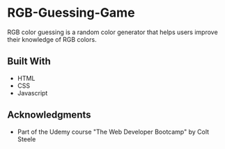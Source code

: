 # RGB-Guessing-Game

RGB color guessing is a random color generator that helps users improve their knowledge of RGB colors. 

## Built With

* HTML
* CSS
* Javascript

## Acknowledgments

* Part of the Udemy course "The Web Developer Bootcamp" by Colt Steele
